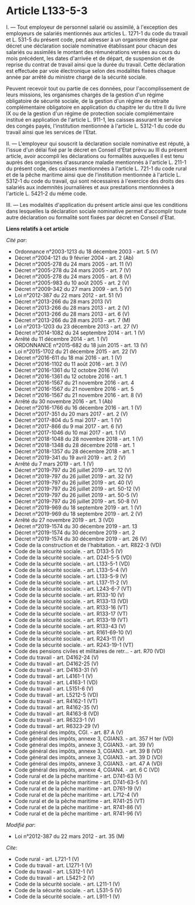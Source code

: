 # Article L133-5-3

I. ― Tout employeur de personnel salarié ou assimilé, à l'exception des employeurs de salariés mentionnés aux articles L.
1271-1 du code du travail et L. 531-5 du présent code, peut adresser à un organisme désigné par décret une déclaration
sociale nominative établissant pour chacun des salariés ou assimilés le montant des rémunérations versées au cours du mois
précédent, les dates d'arrivée et de départ, de suspension et de reprise du contrat de travail ainsi que la durée du travail.
Cette déclaration est effectuée par voie électronique selon des modalités fixées chaque année par arrêté du ministre chargé
de la sécurité sociale. 

Peuvent recevoir tout ou partie de ces données, pour l'accomplissement de leurs missions, les organismes chargés de la
gestion d'un régime obligatoire de sécurité sociale, de la gestion d'un régime de retraite complémentaire obligatoire en
application du chapitre Ier du titre II du livre IX ou de la gestion d'un régime de protection sociale complémentaire
institué en application de l'article L. 911-1, les caisses assurant le service des congés payés, l'institution mentionnée à
l'article L. 5312-1 du code du travail ainsi que les services de l'Etat. 

II. ― L'employeur qui souscrit la déclaration sociale nominative est réputé, à l'issue d'un délai fixé par le décret en
Conseil d'Etat prévu au III du présent article, avoir accompli les déclarations ou formalités auxquelles il est tenu auprès
des organismes d'assurance maladie mentionnés à l'article L. 211-1 du présent code, des caisses mentionnées à l'article L.
721-1 du code rural et de la pêche maritime ainsi que de l'institution mentionnée à l'article L. 5312-1 du code du travail,
qui sont nécessaires à l'exercice des droits des salariés aux indemnités journalières et aux prestations mentionnées à
l'article L. 5421-2 du même code. 

III. ― Les modalités d'application du présent article ainsi que les conditions dans lesquelles la déclaration sociale
nominative permet d'accomplir toute autre déclaration ou formalité sont fixées par décret en Conseil d'Etat.

**Liens relatifs à cet article**

_Cité par_:

  - Ordonnance n°2003-1213 du 18 décembre 2003 - art. 5 (V)
  - Décret n°2004-121 du 9 février 2004 - art. 2 (Ab)
  - Décret n°2005-278 du 24 mars 2005 - art. 11 (V)
  - Décret n°2005-278 du 24 mars 2005 - art. 7 (V)
  - Décret n°2005-278 du 24 mars 2005 - art. 8 (V)
  - Décret n°2005-983 du 10 août 2005 - art. 2 (V)
  - Décret n°2009-342 du 27 mars 2009 - art. 5 (V)
  - Loi n°2012-387 du 22 mars 2012 - art. 51 (V)
  - Décret n°2013-266 du 28 mars 2013 (V)
  - Décret n°2013-266 du 28 mars 2013 - art. 2 (V)
  - Décret n°2013-266 du 28 mars 2013 - art. 6 (V)
  - Décret n°2013-266 du 28 mars 2013 - art. 7 (M)
  - Loi n°2013-1203 du 23 décembre 2013 - art. 27 (V)
  - Décret n°2014-1082 du 24 septembre 2014 - art. 1 (V)
  - Arrêté du 11 décembre 2014 - art. 1 (V)
  - ORDONNANCE n°2015-682 du 18 juin 2015 - art. 13 (V)
  - Loi n°2015-1702 du 21 décembre 2015 - art. 22 (V)
  - Décret n°2016-611 du 18 mai 2016 - art. 1 (V)
  - Décret n°2016-1102 du 11 août 2016 - art. 3 (V)
  - Décret n°2016-1361 du 12 octobre 2016 (V)
  - Décret n°2016-1361 du 12 octobre 2016 - art. 1
  - Décret n°2016-1567 du 21 novembre 2016 - art. 4
  - Décret n°2016-1567 du 21 novembre 2016 - art. 5
  - Décret n°2016-1567 du 21 novembre 2016 - art. 8 (V)
  - Arrêté du 30 novembre 2016 - art. 1 (Ab)
  - Décret n°2016-1766 du 16 décembre 2016 - art. 1 (V)
  - Décret n°2017-351 du 20 mars 2017 - art. 2 (V)
  - Décret n°2017-804 du 5 mai 2017 - art. 1 (V)
  - Décret n°2017-866 du 9 mai 2017 - art. 6 (V)
  - Décret n°2017-1046 du 10 mai 2017 - art. 1 (V)
  - Décret n°2018-1048 du 28 novembre 2018 - art. 1 (V)
  - Décret n°2018-1348 du 28 décembre 2018 - art. 1
  - Décret n°2018-1357 du 28 décembre 2018 - art. 1
  - Décret n°2019-341 du 19 avril 2019 - art. 2 (V)
  - Arrêté du 7 mars 2019 - art. 1 (V)
  - Décret n°2019-797 du 26 juillet 2019 - art. 12 (V)
  - Décret n°2019-797 du 26 juillet 2019 - art. 32 (V)
  - Décret n°2019-797 du 26 juillet 2019 - art. 40 (V)
  - Décret n°2019-797 du 26 juillet 2019 - art. 50-12 (V)
  - Décret n°2019-797 du 26 juillet 2019 - art. 50-5 (V)
  - Décret n°2019-797 du 26 juillet 2019 - art. 50-8 (V)
  - Décret n°2019-969 du 18 septembre 2019 - art. 1 (V)
  - Décret n°2019-969 du 18 septembre 2019 - art. 2 (V)
  - Arrêté du 27 novembre 2019 - art. 3 (VD)
  - Décret n°2019-1574 du 30 décembre 2019 - art. 13
  - Décret n°2019-1574 du 30 décembre 2019 - art. 2
  - Décret n°2019-1574 du 30 décembre 2019 - art. 26 (V)
  - Code de la construction et de l'habitation. - art. R822-3 (VD)
  - Code de la sécurité sociale. - art. D133-5 (V)
  - Code de la sécurité sociale. - art. D241-5-5 (VD)
  - Code de la sécurité sociale. - art. L133-5-1 (VD)
  - Code de la sécurité sociale. - art. L133-5-4 (V)
  - Code de la sécurité sociale. - art. L133-5-9 (V)
  - Code de la sécurité sociale. - art. L137-11-2 (V)
  - Code de la sécurité sociale. - art. L243-6-7 (VT)
  - Code de la sécurité sociale. - art. R133-10 (V)
  - Code de la sécurité sociale. - art. R133-13 (VD)
  - Code de la sécurité sociale. - art. R133-16 (VT)
  - Code de la sécurité sociale. - art. R133-17 (VT)
  - Code de la sécurité sociale. - art. R133-19 (VT)
  - Code de la sécurité sociale. - art. R133-43 (V)
  - Code de la sécurité sociale. - art. R161-69-10 (V)
  - Code de la sécurité sociale. - art. R243-11 (V)
  - Code de la sécurité sociale. - art. R243-19-1 (VT)
  - Code des pensions civiles et militaires de retr... - art. R70 (VD)
  - Code du travail - art. D4162-24 (V)
  - Code du travail - art. D4162-25 (V)
  - Code du travail - art. D4163-31 (V)
  - Code du travail - art. L4161-1 (V)
  - Code du travail - art. L4163-1 (VD)
  - Code du travail - art. L5151-6 (V)
  - Code du travail - art. L5212-5 (VD)
  - Code du travail - art. R4162-1 (VT)
  - Code du travail - art. R4162-35 (V)
  - Code du travail - art. R4163-8 (VD)
  - Code du travail - art. R6323-1 (V)
  - Code du travail - art. R6323-29 (V)
  - Code général des impôts, CGI. - art. 87 A (V)
  - Code général des impôts, annexe 3, CGIAN3. - art. 357 H ter (VD)
  - Code général des impôts, annexe 3, CGIAN3. - art. 39 (V)
  - Code général des impôts, annexe 3, CGIAN3. - art. 39 B (VD)
  - Code général des impôts, annexe 3, CGIAN3. - art. 39 D (VD)
  - Code général des impôts, annexe 3, CGIAN3. - art. 47 A (VD)
  - Code général des impôts, annexe 4, CGIAN4. - art. 6 C (VD)
  - Code rural et de la pêche maritime - art. D741-63 (V)
  - Code rural et de la pêche maritime - art. D741-63-5 (V)
  - Code rural et de la pêche maritime - art. D761-19 (V)
  - Code rural et de la pêche maritime - art. L712-4 (V)
  - Code rural et de la pêche maritime - art. R741-25 (VT)
  - Code rural et de la pêche maritime - art. R741-86 (V)
  - Code rural et de la pêche maritime - art. R741-96 (V)

_Modifié par_:

  - Loi n°2012-387 du 22 mars 2012 - art. 35 (M)

_Cite_:

  - Code rural - art. L721-1 (V)
  - Code du travail - art. L1271-1 (V)
  - Code du travail - art. L5312-1 (V)
  - Code du travail - art. L5421-2 (V)
  - Code de la sécurité sociale. - art. L211-1 (V)
  - Code de la sécurité sociale. - art. L531-5 (V)
  - Code de la sécurité sociale. - art. L911-1 (V)

